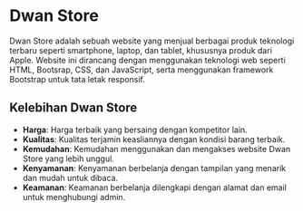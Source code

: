 # Dwan Store

Dwan Store adalah sebuah website yang menjual berbagai produk teknologi terbaru seperti smartphone, laptop, dan tablet, khususnya produk dari Apple. Website ini dirancang dengan menggunakan teknologi web seperti HTML, Bootsrap, CSS, dan JavaScript, serta menggunakan framework Bootstrap untuk tata letak responsif.

## Kelebihan Dwan Store

- **Harga**: Harga terbaik yang bersaing dengan kompetitor lain.
- **Kualitas**: Kualitas terjamin keasliannya dengan kondisi barang terbaik.
- **Kemudahan**: Kemudahan menggunakan dan mengakses website Dwan Store yang lebih unggul.
- **Kenyamanan**: Kenyamanan berbelanja dengan tampilan yang menarik dan mudah untuk dibaca.
- **Keamanan**: Keamanan berbelanja dilengkapi dengan alamat dan email untuk menghubungi admin.
